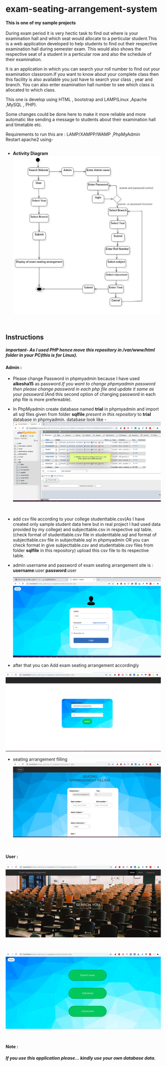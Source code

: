 
# exam-seating-arrangement-system
**This is one of my sample projects**
<br/>
<br/>
During exam period it is very hectic task to find out where is your examination hall and which seat would allocate 
to a perticular student.This is a web application developed to help students to find out their respective examination hall during semester exam.
This would also shows the respective seat of a student in a perticular row and also the schedule of their examination.

It is an application in which you can search your roll number to find out your examination classroom.If you want to know about your complete class then this facility is also available you just have to search your class , year and branch.
You can also enter examination hall number to see which class is allocated to which class.

This one is develop using HTML , bootstrap and LAMP(Linux ,Apache ,MySQL , PHP).

Some changes could be done here to make it more reliable and more automatic like sending a message to students about their examination hall and timetable etc.

Requirements to run this are : LAMP/XAMPP/WAMP ,PhpMyAdmin
<br/>
 Restart apache2 using-
```sudo service apache2 restart
```


- **Activity Diagram**
![Activity Diagram](exam_seating_images/8.jpg)
<br/>


## Instructions

##### important- As I used PHP hence move this repository in */var/www/html* folder in your PC(this is for Linux). 
#### Admin :
- Please change Password in phpmyadmin because I have used **alkesha15** as password.*If you want to change phpmyadmin password then please change password in each php file and update it same as your password.*(And this second option of changing password in each php file is more prefereable).

- In PhpMyadmin create database named **trial** in phpmyadmin and import all sql files given from folder **sqlfile** *present in this repository* to **trial** database in phpmyadmin.
database look like -
![trial database](photos/trial_database.png)
<br/>

- add csv file according to your college studenttable.csv(As I have created only sample student data here but in real project I had used data provided by my college) and subjecttable.csv in respective sql table.(check format of studenttable.csv file in studenttable.sql and format of subjecttable.csv file in subjecttable.sql  in phpmyadmin OR you can check format in give subjecttable.csv and studenttable.csv files from folder **sqlfile** in this repository)
upload this csv file to its respective table.

- admin username and password of exam seating arrangement site is :
  **username**:user 
  **password**:user
  
  ![adminpage](photos/admin.png)
  <br/>
- after that you can Add exam seating arrangement accordingly

![firstpage](photos/1.png)
<br/>
- seating arrangement filling
![secondpage](photos/3.png)

<br/>

#### User :

![firstpage](photos/front.png)

<br/>

![search page](photos/se1.png)

<br/>

**Note :**
##### *If you use this application please... kindly use your own database data.*

